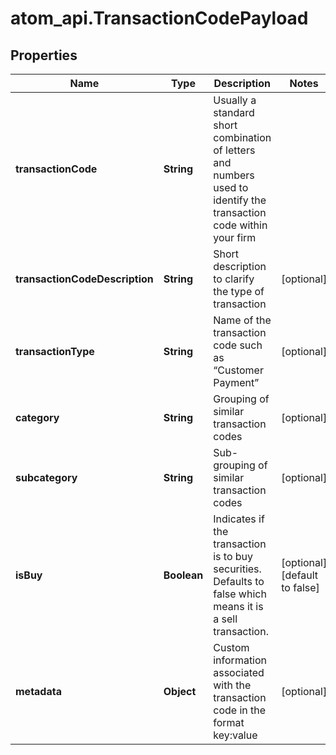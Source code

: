 # atom_api.TransactionCodePayload

## Properties
Name | Type | Description | Notes
------------ | ------------- | ------------- | -------------
**transactionCode** | **String** | Usually a standard short combination of letters and numbers used to identify the transaction code within your firm | 
**transactionCodeDescription** | **String** | Short description to clarify the type of transaction | [optional] 
**transactionType** | **String** | Name of the transaction code such as “Customer Payment” | [optional] 
**category** | **String** | Grouping of similar transaction codes | [optional] 
**subcategory** | **String** | Sub-grouping of similar transaction codes | [optional] 
**isBuy** | **Boolean** | Indicates if the transaction is to buy securities. Defaults to false which means it is a sell transaction. | [optional] [default to false]
**metadata** | **Object** | Custom information associated with the transaction code in the format key:value | [optional] 


